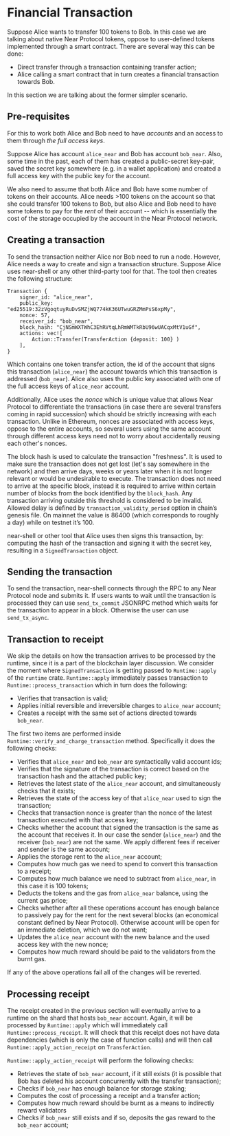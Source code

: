 # Financial Transaction

Suppose Alice wants to transfer 100 tokens to Bob.
In this case we are talking about native Near Protocol tokens, oppose to user-defined tokens implemented through a smart contract.
There are several way this can be done:

- Direct transfer through a transaction containing transfer action;
- Alice calling a smart contract that in turn creates a financial transaction towards Bob.

In this section we are talking about the former simpler scenario.

## Pre-requisites

For this to work both Alice and Bob need to have _accounts_ and an access to them through
_the full access keys_.

Suppose Alice has account `alice_near` and Bob has account `bob_near`. Also, some time in the past,
each of them has created a public-secret key-pair, saved the secret key somewhere (e.g. in a wallet application)
and created a full access key with the public key for the account.

We also need to assume that both Alice and Bob have some number of tokens on their accounts. Alice needs >100 tokens on the account
so that she could transfer 100 tokens to Bob, but also Alice and Bob need to have some tokens to pay for the _rent_ of their account --
which is essentially the cost of the storage occupied by the account in the Near Protocol network.

## Creating a transaction

To send the transaction neither Alice nor Bob need to run a node.
However, Alice needs a way to create and sign a transaction structure.
Suppose Alice uses near-shell or any other third-party tool for that.
The tool then creates the following structure:

```
Transaction {
    signer_id: "alice_near",
    public_key: "ed25519:32zVgoqtuyRuDvSMZjWQ774kK36UTwuGRZMmPsS6xpMy",
    nonce: 57,
    receiver_id: "bob_near",
    block_hash: "CjNSmWXTWhC3EhRVtqLhRmWMTkRbU96wUACqxMtV1uGf",
    actions: vec![
        Action::Transfer(TransferAction {deposit: 100} )
    ],
}
```

Which contains one token transfer action, the id of the account that signs this transaction (`alice_near`)
the account towards which this transaction is addressed (`bob_near`). Alice also uses the public key
associated with one of the full access keys of `alice_near` account.

Additionally, Alice uses the _nonce_ which is unique value that allows Near Protocol to differentiate the transactions (in case there are several transfers coming in rapid
succession) which should be strictly increasing with each transaction. Unlike in Ethereum, nonces are associated with access keys, oppose to
the entire accounts, so several users using the same account through different access keys need not to worry about accidentally
reusing each other's nonces.

The block hash is used to calculate the transaction "freshness".  It
is used to make sure the transaction does not get lost (let's say
somewhere in the network) and then arrive days, weeks or years later
when it is not longer relevant or would be undesirable to execute.
The transaction does not need to arrive at the specific block, instead
it is required to arrive within certain number of blocks from the bock
identified by the `block_hash`.  Any transaction arriving outside this
threshold is considered to be invalid.  Allowed delay is defined by
`transaction_validity_period` option in chain’s genesis file.  On
mainnet the value is 86400 (which corresponds to roughly a day) while
on testnet it’s 100.

near-shell or other tool that Alice uses then signs this transaction, by: computing the hash of the transaction and signing it
with the secret key, resulting in a `SignedTransaction` object.

## Sending the transaction

To send the transaction, near-shell connects through the RPC to any Near Protocol node and submits it.
If users wants to wait until the transaction is processed they can use `send_tx_commit` JSONRPC method which waits for the
transaction to appear in a block. Otherwise the user can use `send_tx_async`.

## Transaction to receipt

We skip the details on how the transaction arrives to be processed by the runtime, since it is a part of the blockchain layer
discussion.
We consider the moment where `SignedTransaction` is getting passed to `Runtime::apply` of the
`runtime` crate.
`Runtime::apply` immediately passes transaction to `Runtime::process_transaction`
which in turn does the following:

- Verifies that transaction is valid;
- Applies initial reversible and irreversible charges to `alice_near` account;
- Creates a receipt with the same set of actions directed towards `bob_near`.

The first two items are performed inside `Runtime::verify_and_charge_transaction` method.
Specifically it does the following checks:

- Verifies that `alice_near` and `bob_near` are syntactically valid account ids;
- Verifies that the signature of the transaction is correct based on the transaction hash and the attached public key;
- Retrieves the latest state of the `alice_near` account, and simultaneously checks that it exists;
- Retrieves the state of the access key of that `alice_near` used to sign the transaction;
- Checks that transaction nonce is greater than the nonce of the latest transaction executed with that access key;
- Checks whether the account that signed the transaction is the same as the account that receives it. In our case the sender (`alice_near`) and the receiver (`bob_near`) are not the same. We apply different fees if receiver and sender is the same account;
- Applies the storage rent to the `alice_near` account;
- Computes how much gas we need to spend to convert this transaction to a receipt;
- Computes how much balance we need to subtract from `alice_near`, in this case it is 100 tokens;
- Deducts the tokens and the gas from `alice_near` balance, using the current gas price;
- Checks whether after all these operations account has enough balance to passively pay for the rent for the next several blocks
  (an economical constant defined by Near Protocol). Otherwise account will be open for an immediate deletion, which we do not want;
- Updates the `alice_near` account with the new balance and the used access key with the new nonce;
- Computes how much reward should be paid to the validators from the burnt gas.

If any of the above operations fail all of the changes will be reverted.

## Processing receipt

The receipt created in the previous section will eventually arrive to a runtime on the shard that hosts `bob_near` account.
Again, it will be processed by `Runtime::apply` which will immediately call `Runtime::process_receipt`.
It will check that this receipt does not have data dependencies (which is only the case of function calls) and will then call `Runtime::apply_action_receipt` on `TransferAction`.

`Runtime::apply_action_receipt` will perform the following checks:

- Retrieves the state of `bob_near` account, if it still exists (it is possible that Bob has deleted his account concurrently with the transfer transaction);
- Checks if `bob_near` has enough balance for storage staking;
- Computes the cost of processing a receipt and a transfer action;
- Computes how much reward should be burnt as a means to indirectly reward validators
- Checks if `bob_near` still exists and if so, deposits the gas reward to the `bob_near` account;
